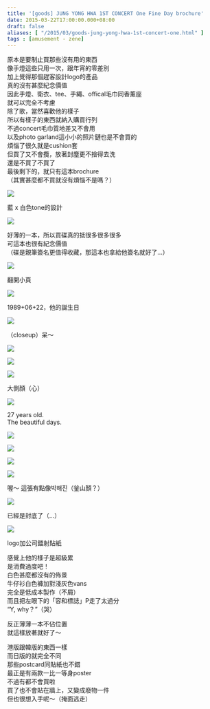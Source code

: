 ```yaml
---
title: '[goods] JUNG YONG HWA 1ST CONCERT One Fine Day brochure'
date: 2015-03-22T17:00:00.000+08:00
draft: false
aliases: [ "/2015/03/goods-jung-yong-hwa-1st-concert-one.html" ]
tags : [amusement - zene]
---
```


原本是要制止買那些沒有用的東西  
像手燈這些只用一次，跟年宵的零差別  
加上覺得那個趕客設計logo的產品  
真的沒有甚麼紀念價值  
因此手燈、衛衣、tee、手繩、offical毛巾同香薰座  
就可以完全不考慮  
除了歌，當然喜歡他的樣子  
所以有樣子的東西就納入購買行列  
不過concert毛巾質地差又不會用  
以及photo garland這小小的照片鏈也是不會買的  
煩惱了很久就是cushion套  
但買了又不會攬，放著封塵更不捨得去洗  
還是不買了不買了  
最後剩下的，就只有這本brochure  
（其實甚麼都不買就沒有煩惱不是嗎？）  

[![](https://farm9.staticflickr.com/8746/16694774489_87e6f95867_z.jpg)](https://farm9.staticflickr.com/8746/16694774489_87e6f95867_z.jpg)

藍 x 白色tone的設計  

[![](https://farm9.staticflickr.com/8717/16879725872_dede3f41cd_z.jpg)](https://farm9.staticflickr.com/8717/16879725872_dede3f41cd_z.jpg)

好薄的一本，所以買碟真的抵很多很多很多  
可這本也很有紀念價值  
（碟是親筆簽名更值得收藏，那這本也拿給他簽名就好了...）  

[![](https://farm8.staticflickr.com/7611/16673573997_81a96a5144_z.jpg)](https://farm8.staticflickr.com/7611/16673573997_81a96a5144_z.jpg)

翻開小頁  

[![](https://farm8.staticflickr.com/7598/16879726142_a25da5b87e_z.jpg)](https://farm8.staticflickr.com/7598/16879726142_a25da5b87e_z.jpg)

1989+06+22，他的誕生日  

[![](https://farm9.staticflickr.com/8698/16260911243_05886aa812_z.jpg)](https://farm9.staticflickr.com/8698/16260911243_05886aa812_z.jpg)

（closeup）呆～  

[![](https://farm9.staticflickr.com/8742/16855018066_239be5e494_z.jpg)](https://farm9.staticflickr.com/8742/16855018066_239be5e494_z.jpg)

  

[![](https://farm8.staticflickr.com/7597/16879898971_2f6f125805_z.jpg)](https://farm8.staticflickr.com/7597/16879898971_2f6f125805_z.jpg)

  
  

[![](https://farm9.staticflickr.com/8752/16879898571_eabf7fbc41_z.jpg)](https://farm9.staticflickr.com/8752/16879898571_eabf7fbc41_z.jpg)

大側顏（心）  

[![](https://farm9.staticflickr.com/8750/16879899031_846d13f909_z.jpg)](https://farm9.staticflickr.com/8750/16879899031_846d13f909_z.jpg)

27 years old.  
The beautiful days.  

[![](https://farm9.staticflickr.com/8730/16693500170_b6c898359b_z.jpg)](https://farm9.staticflickr.com/8730/16693500170_b6c898359b_z.jpg)

  

[![](https://farm8.staticflickr.com/7620/16880898665_26535dcd8e_z.jpg)](https://farm8.staticflickr.com/7620/16880898665_26535dcd8e_z.jpg)

  

[![](https://farm8.staticflickr.com/7651/16260911493_4ca82288e1_z.jpg)](https://farm8.staticflickr.com/7651/16260911493_4ca82288e1_z.jpg)

  
  

[![](https://farm8.staticflickr.com/7281/16880898325_ec7b2a0f7b_z.jpg)](https://farm8.staticflickr.com/7281/16880898325_ec7b2a0f7b_z.jpg)

喔～ 這張有點像박해진（釜山顏？）  

[![](https://farm8.staticflickr.com/7642/16693284608_d2e7f43139_z.jpg)](https://farm8.staticflickr.com/7642/16693284608_d2e7f43139_z.jpg)

已經是封底了（...）  

[![](https://farm9.staticflickr.com/8697/16694774449_b5bc2bdd13_z.jpg)](https://farm9.staticflickr.com/8697/16694774449_b5bc2bdd13_z.jpg)

logo加公司鐳射貼紙  
  
感覺上他的樣子是超級累  
是消費過度吧！  
白色甚麼都沒有的佈景  
牛仔衫白色褲加對淺灰色vans  
完全是低成本製作（不屑）  
而且把左眼下的「容和標誌」P走了太過分  
“Y, why？”（哭）  
  
反正薄薄一本不佔位置  
就這樣放著就好了～  
  
港版跟韓版的東西一樣  
而日版的就完全不同  
那些postcard同貼紙也不錯  
最正是有兩款一比一等身poster  
不過有都不會買啦  
買了也不會貼在牆上，又變成廢物一件  
但也很想入手呢～（掩面逃走）